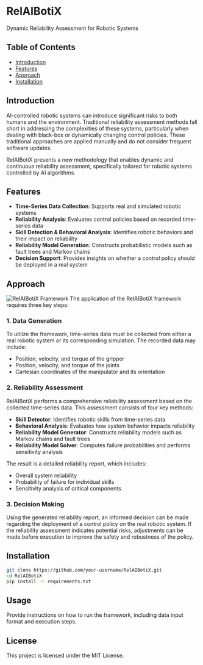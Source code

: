 # RelAIBotiX <!-- omit from toc -->
Dynamic Reliability Assessment for Robotic Systems

## Table of Contents <!-- omit from toc -->
- [Introduction](#introduction)
- [Features](#features)
- [Approach](#approach)
- [Installation](#installation)

## Introduction
AI-controlled robotic systems can introduce significant risks to both humans and the environment. Traditional reliability assessment methods fall short in addressing the complexities of these systems, particularly when dealing with black-box or dynamically changing control policies. These traditional approaches are applied manually and do not consider frequent software updates. 

RelAIBotiX presents a new methodology that enables dynamic and continuous reliability assessment, specifically tailored for robotic systems controlled by AI algorithms.

## Features
- **Time-Series Data Collection**: Supports real and simulated robotic systems
- **Reliability Analysis**: Evaluates control policies based on recorded time-series data
- **Skill Detection & Behavioral Analysis**: Identifies robotic behaviors and their impact on reliability
- **Reliability Model Generation**: Constructs probabilistic models such as fault trees and Markov chains
- **Decision Support**: Provides insights on whether a control policy should be deployed in a real system

## Approach
![RelAIBotiX Framework](figures/RelAIBotiX_Framework.png)
The application of the RelAIBotiX framework requires three key steps:

### 1. Data Generation
To utilize the framework, time-series data must be collected from either a real robotic system or its corresponding simulation. The recorded data may include:
- Position, velocity, and torque of the gripper
- Position, velocity, and torque of the joints
- Cartesian coordinates of the manipulator and its orientation

### 2. Reliability Assessment
RelAIBotiX performs a comprehensive reliability assessment based on the collected time-series data. This assessment consists of four key methods:
- **Skill Detector**: Identifies robotic skills from time-series data
- **Behavioral Analysis**: Evaluates how system behavior impacts reliability
- **Reliability Model Generator**: Constructs reliability models such as Markov chains and fault trees
- **Reliability Model Solver**: Computes failure probabilities and performs sensitivity analysis

The result is a detailed reliability report, which includes:
- Overall system reliability
- Probability of failure for individual skills
- Sensitivity analysis of critical components

### 3. Decision Making
Using the generated reliability report, an informed decision can be made regarding the deployment of a control policy on the real robotic system. If the reliability assessment indicates potential risks, adjustments can be made before execution to improve the safety and robustness of the policy.

## Installation

```bash
git clone https://github.com/your-username/RelAIBotiX.git
cd RelAIBotiX
pip install -r requirements.txt
```

## Usage
Provide instructions on how to run the framework, including data input format and execution steps.

## License
This project is licensed under the MIT License.

